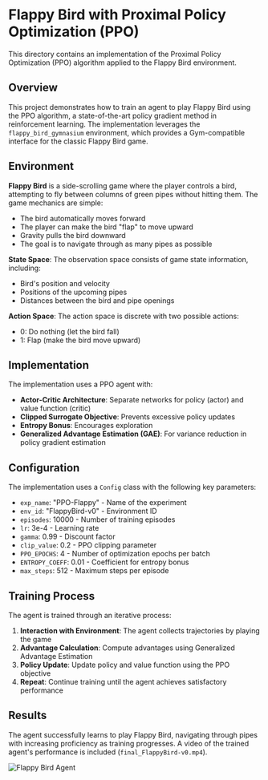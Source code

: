 # Flappy Bird with Proximal Policy Optimization (PPO)

This directory contains an implementation of the Proximal Policy Optimization (PPO) algorithm applied to the Flappy Bird environment.

## Overview

This project demonstrates how to train an agent to play Flappy Bird using the PPO algorithm, a state-of-the-art policy gradient method in reinforcement learning. The implementation leverages the `flappy_bird_gymnasium` environment, which provides a Gym-compatible interface for the classic Flappy Bird game.

## Environment

**Flappy Bird** is a side-scrolling game where the player controls a bird, attempting to fly between columns of green pipes without hitting them. The game mechanics are simple:
- The bird automatically moves forward
- The player can make the bird "flap" to move upward
- Gravity pulls the bird downward
- The goal is to navigate through as many pipes as possible

**State Space**: The observation space consists of game state information, including:
- Bird's position and velocity
- Positions of the upcoming pipes
- Distances between the bird and pipe openings

**Action Space**: The action space is discrete with two possible actions:
- 0: Do nothing (let the bird fall)
- 1: Flap (make the bird move upward)

## Implementation

The implementation uses a PPO agent with:

- **Actor-Critic Architecture**: Separate networks for policy (actor) and value function (critic)
- **Clipped Surrogate Objective**: Prevents excessive policy updates
- **Entropy Bonus**: Encourages exploration
- **Generalized Advantage Estimation (GAE)**: For variance reduction in policy gradient estimation

## Configuration

The implementation uses a `Config` class with the following key parameters:

- `exp_name`: "PPO-Flappy" - Name of the experiment
- `env_id`: "FlappyBird-v0" - Environment ID
- `episodes`: 10000 - Number of training episodes
- `lr`: 3e-4 - Learning rate
- `gamma`: 0.99 - Discount factor
- `clip_value`: 0.2 - PPO clipping parameter
- `PPO_EPOCHS`: 4 - Number of optimization epochs per batch
- `ENTROPY_COEFF`: 0.01 - Coefficient for entropy bonus
- `max_steps`: 512 - Maximum steps per episode

## Training Process

The agent is trained through an iterative process:

1. **Interaction with Environment**: The agent collects trajectories by playing the game
2. **Advantage Calculation**: Compute advantages using Generalized Advantage Estimation
3. **Policy Update**: Update policy and value function using the PPO objective
4. **Repeat**: Continue training until the agent achieves satisfactory performance

## Results

The agent successfully learns to play Flappy Bird, navigating through pipes with increasing proficiency as training progresses. A video of the trained agent's performance is included (`final_FlappyBird-v0.mp4`).

![Flappy Bird Agent](images/output.gif)
